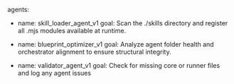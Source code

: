 agents:
  - name: skill_loader_agent_v1
    goal: Scan the ./skills directory and register all .mjs modules available at runtime.

  - name: blueprint_optimizer_v1
    goal: Analyze agent folder health and orchestrator alignment to ensure structural integrity.
  
  - name: validator_agent_v1
    goal: Check for missing core or runner files and log any agent issues
